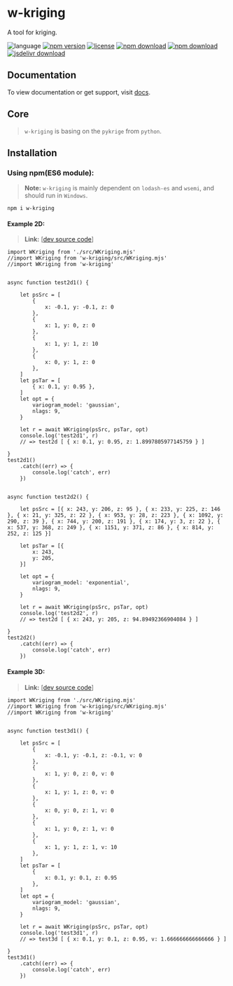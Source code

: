 # w-kriging
A tool for kriging.

![language](https://img.shields.io/badge/language-JavaScript-orange.svg) 
[![npm version](http://img.shields.io/npm/v/w-kriging.svg?style=flat)](https://npmjs.org/package/w-kriging) 
[![license](https://img.shields.io/npm/l/w-kriging.svg?style=flat)](https://npmjs.org/package/w-kriging) 
[![npm download](https://img.shields.io/npm/dt/w-kriging.svg)](https://npmjs.org/package/w-kriging) 
[![npm download](https://img.shields.io/npm/dm/w-kriging.svg)](https://npmjs.org/package/w-kriging) 
[![jsdelivr download](https://img.shields.io/jsdelivr/npm/hm/w-kriging.svg)](https://www.jsdelivr.com/package/npm/w-kriging)

## Documentation
To view documentation or get support, visit [docs](https://yuda-lyu.github.io/w-kriging/global.html).

## Core
> `w-kriging` is basing on the `pykrige` from `python`.

## Installation
### Using npm(ES6 module):
> **Note:** `w-kriging` is mainly dependent on `lodash-es` and `wsemi`, and should run in `Windows`.

```alias
npm i w-kriging
```

#### Example 2D:
> **Link:** [[dev source code](https://github.com/yuda-lyu/w-kriging/blob/master/g-2d.mjs)]
```alias
import WKriging from './src/WKriging.mjs'
//import WKriging from 'w-kriging/src/WKriging.mjs'
//import WKriging from 'w-kriging'


async function test2d1() {

    let psSrc = [
        {
            x: -0.1, y: -0.1, z: 0
        },
        {
            x: 1, y: 0, z: 0
        },
        {
            x: 1, y: 1, z: 10
        },
        {
            x: 0, y: 1, z: 0
        },
    ]
    let psTar = [
        { x: 0.1, y: 0.95 },
    ]
    let opt = {
        variogram_model: 'gaussian',
        nlags: 9,
    }

    let r = await WKriging(psSrc, psTar, opt)
    console.log('test2d1', r)
    // => test2d [ { x: 0.1, y: 0.95, z: 1.8997805977145759 } ]

}
test2d1()
    .catch((err) => {
        console.log('catch', err)
    })


async function test2d2() {

    let psSrc = [{ x: 243, y: 206, z: 95 }, { x: 233, y: 225, z: 146 }, { x: 21, y: 325, z: 22 }, { x: 953, y: 28, z: 223 }, { x: 1092, y: 290, z: 39 }, { x: 744, y: 200, z: 191 }, { x: 174, y: 3, z: 22 }, { x: 537, y: 368, z: 249 }, { x: 1151, y: 371, z: 86 }, { x: 814, y: 252, z: 125 }]

    let psTar = [{
        x: 243,
        y: 205,
    }]

    let opt = {
        variogram_model: 'exponential',
        nlags: 9,
    }

    let r = await WKriging(psSrc, psTar, opt)
    console.log('test2d2', r)
    // => test2d [ { x: 243, y: 205, z: 94.89492366904084 } ]

}
test2d2()
    .catch((err) => {
        console.log('catch', err)
    })
```

#### Example 3D:
> **Link:** [[dev source code](https://github.com/yuda-lyu/w-kriging/blob/master/g-3d.mjs)]
```alias
import WKriging from './src/WKriging.mjs'
//import WKriging from 'w-kriging/src/WKriging.mjs'
//import WKriging from 'w-kriging'


async function test3d1() {

    let psSrc = [
        {
            x: -0.1, y: -0.1, z: -0.1, v: 0
        },
        {
            x: 1, y: 0, z: 0, v: 0
        },
        {
            x: 1, y: 1, z: 0, v: 0
        },
        {
            x: 0, y: 0, z: 1, v: 0
        },
        {
            x: 1, y: 0, z: 1, v: 0
        },
        {
            x: 1, y: 1, z: 1, v: 10
        },
    ]
    let psTar = [
        {
            x: 0.1, y: 0.1, z: 0.95
        },
    ]
    let opt = {
        variogram_model: 'gaussian',
        nlags: 9,
    }

    let r = await WKriging(psSrc, psTar, opt)
    console.log('test3d1', r)
    // => test3d [ { x: 0.1, y: 0.1, z: 0.95, v: 1.666666666666666 } ]

}
test3d1()
    .catch((err) => {
        console.log('catch', err)
    })
```
